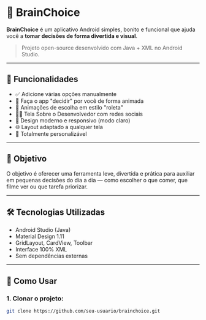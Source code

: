 # 🧠 BrainChoice

**BrainChoice** é um aplicativo Android simples, bonito e funcional que ajuda você a **tomar decisões de forma divertida e visual**.

> Projeto open-source desenvolvido com Java + XML no Android Studio.

---

## 📱 Funcionalidades

- ✅ Adicione várias opções manualmente
- 🔄 Faça o app "decidir" por você de forma animada
- 🎲 Animações de escolha em estilo "roleta"
- 🧑‍💻 Tela Sobre o Desenvolvedor com redes sociais
- 🧩 Design moderno e responsivo (modo claro)
- 🌐 Layout adaptado a qualquer tela
- 🌈 Totalmente personalizável

---

## 🧠 Objetivo

O objetivo é oferecer uma ferramenta leve, divertida e prática para auxiliar em pequenas decisões do dia a dia — como escolher o que comer, que filme ver ou que tarefa priorizar.

---

## 🛠️ Tecnologias Utilizadas

- Android Studio (Java)
- Material Design 1.11
- GridLayout, CardView, Toolbar
- Interface 100% XML
- Sem dependências externas

---

## 🚀 Como Usar

### 1. Clonar o projeto:

```bash
git clone https://github.com/seu-usuario/brainchoice.git
